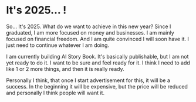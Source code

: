 # It's 2025... !

So... It's 2025. What do we want to achieve in this new year? Since I graduated, I am more focused on money and businesses. I am mainly focused on financial freedom. And I am quite convinced I will soon have it. I just need to continue whatever I am doing.

I am currently building AI Story Book. It's basically publishable, but I am not yet ready to do it. I want to be sure and feel ready for it. I think I need to add like 1 or 2 more things, and then it is really ready.

Personally I think, that once I start advertisement for this, it will be a success. In the beginning it will be expensive, but the price will be reduced and personally I think people will want it.